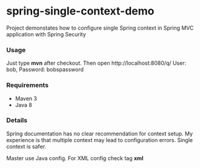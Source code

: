 spring-single-context-demo
==========================

Project demonstates how to configure single Spring context in Spring MVC application with Spring Security

### Usage ###

Just type **mvn** after checkout. Then open http://localhost:8080/q/
User: bob, Password: bobspassword

### Requirements ###

* Maven 3
* Java 8

### Details ###

Spring documentation has no clear recommendation for context setup. My experience is that multiple context may lead to configuration errors. Single context is safer.

Master use Java config. For XML config check tag **xml**


